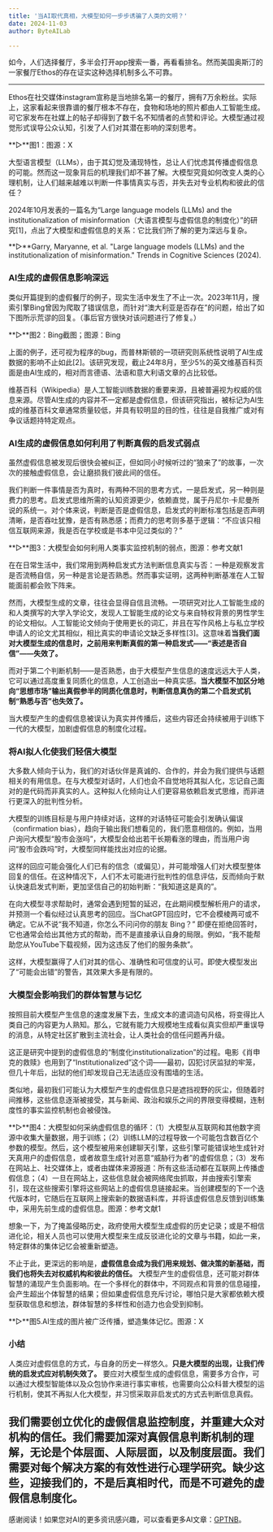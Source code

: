 ```yaml
---
title: '当AI取代真相，大模型如何一步步诱骗了人类的文明？'
date: 2024-11-03
author: ByteAILab

---
```


如今，人们选择餐厅，多半会打开app搜索一番，再看看排名。然而美国奥斯汀的一家餐厅Ethos的存在证实这种选择机制多么不可靠。

---
Ethos在社交媒体instagram宣称是当地排名第一的餐厅，拥有7万余粉丝。实际上，这家看起来很靠谱的餐厅根本不存在，食物和场地的照片都由人工智能生成。可它家发布在社媒上的帖子却得到了数千名不知情者的点赞和评论。大模型通过视觉形式误导公众认知，引发了人们对其潜在影响的深刻思考。

**▷**图1：图源：X

大型语言模型（LLMs），由于其幻觉及涌现特性，总让人们忧虑其传播虚假信息的可能。然而这一现象背后的机理我们却不甚了解。大模型究竟如何改变人类的心理机制，让人们越来越难以判断一件事情真实与否，并失去对专业机构和彼此的信任？

2024年10月发表的一篇名为“Large language models (LLMs) and the institutionalization of misinformation（大语言模型与虚假信息的制度化）”的研究[1]，点出了大模型和虚假信息的关系：它比我们所了解的更为深远与复杂。

**▷**Garry, Maryanne, et al. "Large language models (LLMs) and the institutionalization of misinformation." Trends in Cognitive Sciences (2024).

### AI生成的虚假信息影响深远

类似开篇提到的虚假餐厅的例子，现实生活中发生了不止一次。2023年11月，搜索引擎Bing曾因为爬取了错误信息，而针对“澳大利亚是否存在”的问题，给出了如下图所示荒谬的回复。（事后官方很快对该问题进行了修复。）

**▷**图2：Bing截图；图源：Bing

上面的例子，还可视为程序的bug，而普林斯顿的一项研究则系统性说明了AI生成数据的影响不止如此[2]。该研究发现，截止24年8月，至少5%的英文维基百科页面是由AI生成的，相对而言德语、法语和意大利语文章的占比较低。

维基百科（Wikipedia）是人工智能训练数据的重要来源，且被普遍视为权威的信息来源。尽管AI生成的内容并不一定都是虚假信息，但该研究指出，被标记为AI生成的维基百科文章通常质量较低，并具有较明显的目的性，往往是自我推广或对有争议话题持特定观点。

### AI生成的虚假信息如何利用了判断真假的启发式弱点

虽然虚假信息被发现后很快会被纠正，但如同小时候听过的“狼来了”的故事，一次次的接触虚假信息，会让磨损我们彼此间的信任。

我们判断一件事情是否为真时，有两种不同的思考方式，一是启发式，另一种则是费力的思考。启发式思维所需的认知资源更少，依赖直觉，属于丹尼尔·卡尼曼所说的系统一。对个体来说，判断是否是虚假信息，启发式的判断标准包括是否声明清晰，是否吞吐犹豫，是否有熟悉感；而费力的思考则多基于逻辑：“不应该只相信互联网来源，我是否在学校或是书本中见过类似的？”

**▷**图3：大模型会如何利用人类事实监控机制的弱点，图源：参考文献1

在在日常生活中，我们常用到两种启发式方法判断信息真实与否：一种是观察发言是否流畅自信，另一种是言论是否熟悉。然而事实证明，这两种判断基准在人工智能面前都会败下阵来。

然而，大模型生成的文章，往往会显得自信且流畅。一项研究对比人工智能生成的和人类撰写的大学入学论文，发现人工智能生成的论文与来自特权背景的男性学生的论文相似。人工智能论文倾向于使用更长的词汇，并且在写作风格上与私立学校申请人的论文尤其相似，相比真实的申请论文缺乏多样性[3]。这意味着**当我们面对大模型生成的信息时，之前用来判断真假的第一种启发式——“表述是否自信”——失效了。**

而对于第二个判断机制——是否熟悉，由于大模型产生信息的速度远远大于人类，它可以通过高度重复同质化的信息，人工创造出一种真实感。**当大模型不加区分地向“思想市场”输出真假参半的同质化信息时，判断信息真伪的第二个启发式机制“熟悉与否”也失效了。**

当大模型产生的虚假信息被误认为真实并传播后，这些内容还会持续被用于训练下一代的大模型，加剧虚假信息的制度化过程。

### 将AI拟人化使我们轻信大模型

大多数人倾向于认为，我们的对话伙伴是真诚的、合作的，并会为我们提供与话题相关的有用信息。在与大模型对话时，人们也会不自觉地将其拟人化，忘记自己面对的是代码而非真实的人。这种拟人化倾向让人们更容易依赖启发式思维，而非进行更深入的批判性分析。

大模型的训练目标是与用户持续对话，这样的对话特征可能会引发确认偏误（confirmation bias），趋向于输出我们想看见的，我们愿意相信的。例如，当用户询问大模型“股市会涨吗”，大模型会给出若干长期看涨的理由，而当用户询问“股市会跌吗”时，大模型同样能找出对应的论据。

这样的回应可能会强化人们已有的信念（或偏见），并可能增强人们对大模型整体回复的信任。在这种情况下，人们不太可能进行批判性的信息评估，反而倾向于默认快速启发式判断，更加坚信自己的初始判断：“我知道这是真的”。

在向大模型寻求帮助时，通常会遇到短暂的延迟，在此期间模型解析用户的请求，并预测一个看似经过认真思考的回应。当ChatGPT回应时，它不会模棱两可或不确定。它从不说“我不知道，你怎么不问问你的朋友 Bing？” 即便在拒绝回答时，它也通常会给出其他方式的帮助，而不是直接承认自身的局限。例如，“我不能帮助您从YouTube下载视频，因为这违反了他们的服务条款”。

这样，大模型赢得了人们对其的信心、准确性和可信度的认可。即使大模型发出了“可能会出错”的警告，其效果大多是有限的。

### 大模型会影响我们的群体智慧与记忆

按照目前大模型产生信息的速度发展下去，生成文本的遣词造句风格，将变得比人类自己的内容更为人熟知。那么，它就有能力大规模地生成看似真实但却严重误导的消息，从特定社区扩散到主流社会，让人类社会的信任问题再升级。

这正是研究中提到的虚假信息的“制度化institutionalization”的过程。电影《肖申克的救赎》也用到了“Institutionalized”这个词——最初，囚犯讨厌监狱的牢笼，但几十年后，出狱的他们却发现自己无法适应没有围墙的生活。

类似地，最初我们可能认为大模型产生的虚假信息只是遮挡视野的灰尘，但随着时间推移，这些信息逐渐被接受，其与新闻、政治和娱乐之间的界限变得模糊，连制度性的事实监控机制也会被侵蚀。

**▷**图4：大模型如何采纳虚假信息的循环：（1）大模型从互联网和其他数字资源中收集大量数据，用于训练；（2）训练LLM的过程导致一个可能包含数百亿个参数的模型。然后，这个模型被用来创建聊天引擎，这些引擎可能错误地生成针对天真用户的虚假信息，或者故意生成针对恶意“威胁行为者”的虚假信息；（3）发布在网站上、社交媒体上，或者由媒体来源报道：所有这些活动都在互联网上传播虚假信息；（4）一旦在网站上，这些信息就会被网络爬虫抓取，并由搜索引擎索引，现在这些搜索引擎将这些网站上的虚假信息链接起来。当创建模型的下一个迭代版本时，它随后在互联网上搜索新的数据语料库，并将该虚假信息反馈到训练集中，采用先前生成的虚假信息。图源：参考文献1

想象一下，为了掩盖侵略历史，政府使用大模型生成虚假的历史记录；或是不相信进化论，相关人员也可以使用大模型来生成反驳进化论的文章与书籍，如此一来，特定群体的集体记忆会被重新塑造。

不止于此，更深远的影响是，**虚假信息会成为我们用来规划、做决策的新基础，而我们也将失去对权威机构和彼此的信任。** 大模型产生的虚假信息，还可能对群体智慧的涌现产生负面影响。在一个多样化的群体中，不同观点和背景的信息碰撞，会产生超出个体智慧的结果；但如果虚假信息充斥讨论，哪怕只是大家都依赖大模型获取信息和想法，群体智慧的多样性和创造力也会受到抑制。

**▷**图5.AI生成的图片被广泛传播，塑造集体记忆。图源：X

### 小结

人类应对虚假信息的方式，与自身的历史一样悠久。**只是大模型的出现，让我们传统的启发式应对机制失效了。** 要应对大模型生成的虚假信息，需要多方合作，可以通过大模型智能体以及众包协作来进行事实审核，也需要向公众科普大模型的运行机制，使其不再拟人化大模型，并习惯采取非启发式的方式去判断信息真假。

我们需要创立优化的虚假信息监控制度，并重建大众对机构的信任。我们需要加深对真假信息判断机制的理解，无论是个体层面、人际层面，以及制度层面。我们需要对每个解决方案的有效性进行心理学研究。**缺少这些，迎接我们的，不是后真相时代，而是不可避免的虚假信息制度化。**
---
感谢阅读！如果您对AI的更多资讯感兴趣，可以查看更多AI文章：[GPTNB](https://gptnb.com)。